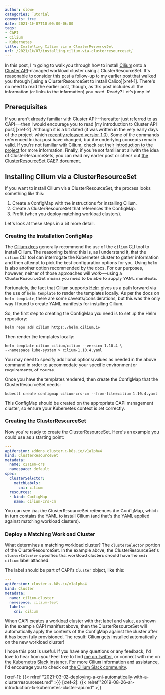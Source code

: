 ```yaml
---
author: slowe
categories: Tutorial
comments: true
date: 2021-10-07T10:00:00-06:00
tags:
- CAPI
- Cilium
- Kubernetes
title: Installing Cilium via a ClusterResourceSet
url: /2021/10/07/installing-cilium-via-clusterresourceset/
---
```


In this post, I'm going to walk you through how to install [Cilium][link-1] onto a [Cluster API][link-2]-managed workload cluster using a ClusterResourceSet. It's reasonable to consider this post a follow-up to my earlier post that walked you through [using a ClusterResourceSet to install Calico][xref-1]. There's no need to read the earlier post, though, as this post includes all the information (or links to the information) you need. Ready? Let's jump in!<!--more-->

## Prerequisites

If you aren't already familiar with Cluster API---hereafter just referred to as CAPI---then I would encourage you to read [my introduction to Cluster API post][xref-2]. Although it is a bit dated (it was written in the very early days of the project, which [recently released version 1.0][link-3]). Some of the commands referenced in that post have changed, but the underlying concepts remain valid. If you're not familiar with Cilium, check out [their introduction to the project][link-4] for more information. Finally, if you're not familiar at all with the idea of ClusterResourceSets, you can read my earlier post or check out [the ClusterResourceSet CAEP document][link-5].

## Installing Cilium via a ClusterResourceSet

If you want to install Cilium via a ClusterResourceSet, the process looks something like this:

1. Create a ConfigMap with the instructions for installing Cilium.
2. Create a ClusterResourceSet that references the ConfigMap.
3. Profit (when you deploy matching workload clusters).

Let's look at these steps in a bit more detail.

### Creating the Installation ConfigMap

The [Cilium docs][link-4] generally recommend the use of the `cilium` CLI tool to install Cilium. The reasoning behind this is, as I understand it, that the `cilium` CLI tool can interrogate the Kubernetes cluster to gather information and then attempt to pick the best configuration options for you. Using `helm` is also another option recommended by the docs. For our purposes, however, neither of those approaches will work---using a ClusterResourceSet means you need to be able to supply YAML manifests.

Fortunately, the fact that Cilium supports [Helm][link-6] gives us a path forward via the use of `helm template` to render the templates locally. As per the docs on `helm template`, there are some caveats/considerations, but this was the only way I found to create YAML manifests for installing Cilium.

So, the first step to creating the ConfigMap you need is to set up the Helm repository:

```shell
helm repo add cilium https://helm.cilium.io
```

Then render the templates locally:

```shell
helm template cilium cilium/cilium --version 1.10.4 \
--namespace kube-system > cilium-1.10.4.yaml
```

You may need to specify additional options/values as needed in the above command in order to accommodate your specific environment or requirements, of course.

Once you have the templates rendered, then create the ConfigMap that the ClusterResourceSet needs:

```shell
kubectl create configmap cilium-crs-cm --from-file=cilium-1.10.4.yaml
```

This ConfigMap should be created on the appropriate CAPI management cluster, so ensure your Kubernetes context is set correctly.

### Creating the ClusterResourceSet

Now you're ready to create the ClusterResourceSet. Here's an example you could use as a starting point:

```yaml
---
apiVersion: addons.cluster.x-k8s.io/v1alpha4
kind: ClusterResourceSet
metadata:
  name: cilium-crs
  namespace: default
spec:
  clusterSelector:
    matchLabels:
      cni: cilium 
  resources:
  - kind: ConfigMap
    name: cilium-crs-cm
```

You can see that the ClusterResourceSet references the ConfigMap, which in turn contains the YAML to install Cilium (and that's the YAML applied against matching workload clusters).

### Deploy a Matching Workload Cluster

What determines a matching workload cluster? The `clusterSelector` portion of the ClusterResourceSet. In the example above, the ClusterResourceSet's `clusterSelector` specifies that workload clusters should have the `cni: cilium` label attached.

The label should be part of CAPI's `Cluster` object, like this:

```yaml
---
apiVersion: cluster.x-k8s.io/v1alpha4
kind: Cluster
metadata:
  name: cilium-cluster
  namespace: cilium-test
  labels:
    cni: cilium
```

When CAPI creates a workload cluster with that label and value, as shown in the example CAPI manifest above, then the ClusterResourceSet will automatically apply the contents of the ConfigMap against the cluster after it has been fully provisioned. The result: Cilium gets installed automatically on the new workload cluster!

I hope this post is useful. If you have any questions or any feedback, I'd love to hear from you! Feel free to find [me on Twitter][link-7], or connect with me on [the Kubernetes Slack instance][link-8]. For more Cilium information and assistance, I'd encourage you to check out [the Cilium Slack community][link-9].

[link-1]: https://cilium.io/
[link-2]: https://cluster-api.sigs.k8s.io/
[link-3]: https://www.cncf.io/blog/2021/10/06/kubernetes-cluster-api-reaches-production-readiness-with-version-1-0/
[link-4]: https://docs.cilium.io/en/v1.10/intro/
[link-5]: https://github.com/kubernetes-sigs/cluster-api/blob/main/docs/proposals/20200220-cluster-resource-set.md
[link-6]: https://helm.sh
[link-7]: https://twitter.com/scott_lowe
[link-8]: https://kubernetes.slack.com
[link-9]: http://cilium.slack.com
[xref-1]: {{< relref "2021-03-02-deploying-a-cni-automatically-with-a-clusterresourceset.md" >}}
[xref-2]: {{< relref "2019-08-26-an-introduction-to-kubernetes-cluster-api.md" >}}
